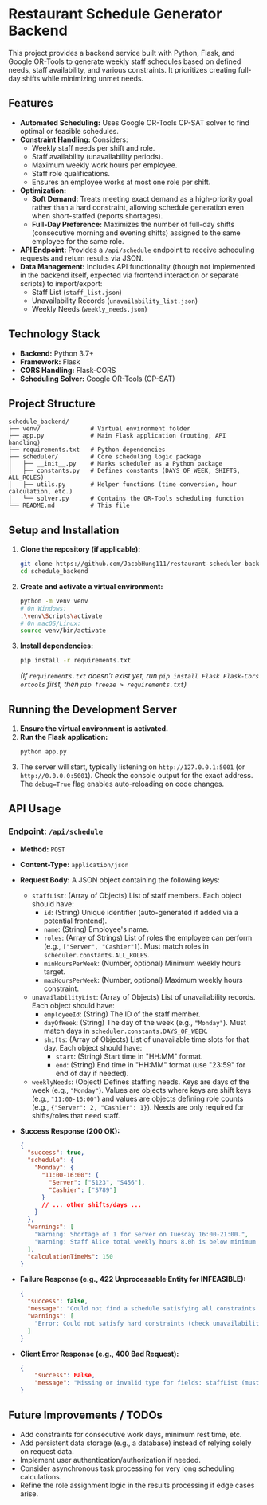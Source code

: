 # Restaurant Schedule Generator Backend

This project provides a backend service built with Python, Flask, and Google OR-Tools to generate weekly staff schedules based on defined needs, staff availability, and various constraints. It prioritizes creating full-day shifts while minimizing unmet needs.

## Features

- **Automated Scheduling:** Uses Google OR-Tools CP-SAT solver to find optimal or feasible schedules.
- **Constraint Handling:** Considers:
  - Weekly staff needs per shift and role.
  - Staff availability (unavailability periods).
  - Maximum weekly work hours per employee.
  - Staff role qualifications.
  - Ensures an employee works at most one role per shift.
- **Optimization:**
  - **Soft Demand:** Treats meeting exact demand as a high-priority goal rather than a hard constraint, allowing schedule generation even when short-staffed (reports shortages).
  - **Full-Day Preference:** Maximizes the number of full-day shifts (consecutive morning and evening shifts) assigned to the same employee for the same role.
- **API Endpoint:** Provides a `/api/schedule` endpoint to receive scheduling requests and return results via JSON.
- **Data Management:** Includes API functionality (though not implemented in the backend itself, expected via frontend interaction or separate scripts) to import/export:
  - Staff List (`staff_list.json`)
  - Unavailability Records (`unavailability_list.json`)
  - Weekly Needs (`weekly_needs.json`)

## Technology Stack

- **Backend:** Python 3.7+
- **Framework:** Flask
- **CORS Handling:** Flask-CORS
- **Scheduling Solver:** Google OR-Tools (CP-SAT)

## Project Structure

```
schedule_backend/
├── venv/              # Virtual environment folder
├── app.py             # Main Flask application (routing, API handling)
├── requirements.txt   # Python dependencies
├── scheduler/         # Core scheduling logic package
│   ├── __init__.py    # Marks scheduler as a Python package
│   ├── constants.py   # Defines constants (DAYS_OF_WEEK, SHIFTS, ALL_ROLES)
│   ├── utils.py       # Helper functions (time conversion, hour calculation, etc.)
│   └── solver.py      # Contains the OR-Tools scheduling function
└── README.md          # This file
```

## Setup and Installation

1.  **Clone the repository (if applicable):**

    ```bash
    git clone https://github.com/JacobHung111/restaurant-scheduler-backend.git
    cd schedule_backend
    ```

2.  **Create and activate a virtual environment:**

    ```bash
    python -m venv venv
    # On Windows:
    .\venv\Scripts\activate
    # On macOS/Linux:
    source venv/bin/activate
    ```

3.  **Install dependencies:**
    ```bash
    pip install -r requirements.txt
    ```
    _(If `requirements.txt` doesn't exist yet, run `pip install Flask Flask-Cors ortools` first, then `pip freeze > requirements.txt`)_

## Running the Development Server

1.  **Ensure the virtual environment is activated.**
2.  **Run the Flask application:**
    ```bash
    python app.py
    ```
3.  The server will start, typically listening on `http://127.0.0.1:5001` (or `http://0.0.0.0:5001`). Check the console output for the exact address. The `debug=True` flag enables auto-reloading on code changes.

## API Usage

### Endpoint: `/api/schedule`

- **Method:** `POST`
- **Content-Type:** `application/json`
- **Request Body:** A JSON object containing the following keys:

  - `staffList`: (Array of Objects) List of staff members. Each object should have:
    - `id`: (String) Unique identifier (auto-generated if added via a potential frontend).
    - `name`: (String) Employee's name.
    - `roles`: (Array of Strings) List of roles the employee can perform (e.g., `["Server", "Cashier"]`). Must match roles in `scheduler.constants.ALL_ROLES`.
    - `minHoursPerWeek`: (Number, optional) Minimum weekly hours target.
    - `maxHoursPerWeek`: (Number, optional) Maximum weekly hours constraint.
  - `unavailabilityList`: (Array of Objects) List of unavailability records. Each object should have:
    - `employeeId`: (String) The ID of the staff member.
    - `dayOfWeek`: (String) The day of the week (e.g., `"Monday"`). Must match days in `scheduler.constants.DAYS_OF_WEEK`.
    - `shifts`: (Array of Objects) List of unavailable time slots for that day. Each object should have:
      - `start`: (String) Start time in "HH:MM" format.
      - `end`: (String) End time in "HH:MM" format (use "23:59" for end of day if needed).
  - `weeklyNeeds`: (Object) Defines staffing needs. Keys are days of the week (e.g., `"Monday"`). Values are objects where keys are shift keys (e.g., `"11:00-16:00"`) and values are objects defining role counts (e.g., `{"Server": 2, "Cashier": 1}`). Needs are only required for shifts/roles that need staff.

- **Success Response (200 OK):**
  ```json
  {
    "success": true,
    "schedule": {
      "Monday": {
        "11:00-16:00": {
          "Server": ["S123", "S456"],
          "Cashier": ["S789"]
        }
        // ... other shifts/days ...
      }
    },
    "warnings": [
      "Warning: Shortage of 1 for Server on Tuesday 16:00-21:00.",
      "Warning: Staff Alice total weekly hours 8.0h is below minimum 10h."
    ],
    "calculationTimeMs": 150
  }
  ```
- **Failure Response (e.g., 422 Unprocessable Entity for INFEASIBLE):**
  ```json
  {
    "success": false,
    "message": "Could not find a schedule satisfying all constraints or model is invalid.",
    "warnings": [
      "Error: Could not satisfy hard constraints (check unavailability, max hours)."
    ]
  }
  ```
- **Client Error Response (e.g., 400 Bad Request):**
  ```json
  {
      "success": False,
      "message": "Missing or invalid type for fields: staffList (must be an array)"
  }
  ```

## Future Improvements / TODOs

- Add constraints for consecutive work days, minimum rest time, etc.
- Add persistent data storage (e.g., a database) instead of relying solely on request data.
- Implement user authentication/authorization if needed.
- Consider asynchronous task processing for very long scheduling calculations.
- Refine the role assignment logic in the results processing if edge cases arise.
